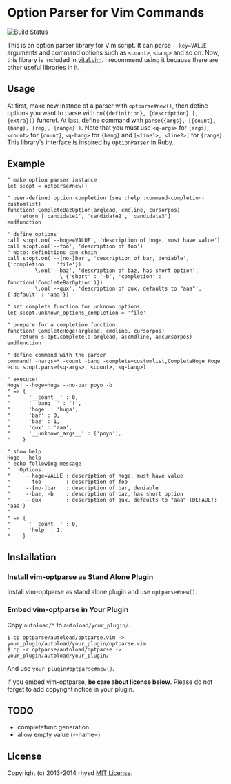 Option Parser for Vim Commands
============================

[![Build Status](https://travis-ci.org/rhysd/vim-optparse.png?branch=master)](https://travis-ci.org/rhysd/vim-optparse)

This is an option parser library for Vim script. It can parse `--key=VALUE` arguments and command options such as `<count>`, `<bang>` and so on.
Now, this library is included in [vital.vim](https://github.com/vim-jp/vital.vim).  I recommend using it because
there are other useful libraries in it.

## Usage

At first, make new instnce of a parser with `optparse#new()`, then define options you want to parse with `on({definition}, {description} [, {extra}])` funcref.  At last, define command with `parse({args}, [{count}, {bang}, {reg}, {range}])`.  Note that you must use `<q-args>` for `{args}`, `<count>` for `{count}`, `<q-bang>` for `{bang}` and `[<line1>, <line2>]` for `{range}`.  This library's interface is inspired by `OptionParser` in Ruby.

## Example

```vim
" make option parser instance
let s:opt = optparse#new()

" user-defined option completion (see :help :command-completion-customlist)
function! CompleteBazOption(arglead, cmdline, cursorpos)
    return ['candidate1', 'candidate2', 'candidate3']
endfunction

" define options
call s:opt.on('--hoge=VALUE', 'description of hoge, must have value')
call s:opt.on('--foo', 'description of foo')
" Note: definitions can chain
call s:opt.on('--[no-]bar', 'description of bar, deniable', {'completion' : 'file'})
         \.on('--baz', 'description of baz, has short option',
                 \ {'short' : '-b', 'completion' : function('CompleteBazOption')})
         \.on('--qux', 'description of qux, defaults to "aaa"', {'default' : 'aaa'})

" set complete function for unknown options
let s:opt.unknown_options_completion = 'file'

" prepare for a completion function
function! CompleteHoge(arglead, cmdline, cursorpos)
    return s:opt.complete(a:arglead, a:cmdline, a:cursorpos)
endfunction

" define command with the parser
command! -nargs=* -count -bang -complete=customlist,CompleteHoge Hoge echo s:opt.parse(<q-args>, <count>, <q-bang>)

" execute!
Hoge! --hoge=huga --no-bar poyo -b
" => {
"      '__count__' : 0,
"      '__bang__' : '!',
"      'hoge' : 'huga',
"      'bar' : 0,
"      'baz' : 1,
"      'qux' : 'aaa',
"      '__unknown_args__' : ['poyo'],
"    }

" show help
Hoge --help
" echo following message
"   Options:
"     --hoge=VALUE : description of hoge, must have value
"     --foo        : description of foo
"     --[no-]bar   : description of bar, deniable
"     --baz, -b    : description of baz, has short option
"     --qux        : description of qux, defaults to "aaa" (DEFAULT: 'aaa')
"
" => {
"      '__count__' : 0,
"      'help' : 1,
"    }
```

## Installation

### Install vim-optparse as Stand Alone Plugin

Install vim-optparse as stand alone plugin and use `optparse#new()`.

### Embed vim-optparse in Your Plugin

Copy `autoload/*` to `autoload/your_plugin/`.

```
$ cp optparse/autoload/optparse.vim -> your_plugin/autoload/your_plugin/optparse.vim
$ cp -r optparse/autoload/optparse -> your_plugin/autoload/your_plugin/
```

And use `your_plugin#optparse#new()`.

If you embed vim-optparse, __be care about license below__. Please do not forget to add copyright notice in your plugin.

## TODO

- completefunc generation
- allow empty value (--name=)

## License

Copyright (c) 2013-2014 rhysd [MIT License](http://opensource.org/licenses/MIT).
